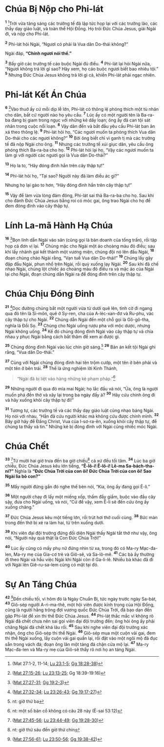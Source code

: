 # Chúa Bị Nộp cho Phi-lát

<sup><b>1</b></sup> [^1@-9cef0a1e-5958-4399-9847-d87bb8683ad1]Trời vừa tảng sáng các trưởng tế đã lập tức họp lại với các trưởng lão, các thầy dạy giáo luật, và toàn thể Hội Ðồng. Họ trói Ðức Chúa Jesus, giải Ngài đi, và nộp cho Phi-lát.

<sup><b>2</b></sup> Phi-lát hỏi Ngài, “Ngươi có phải là Vua dân Do-thái không?”

Ngài đáp, **“Chính ngươi nói thế.”**

<sup><b>3</b></sup> Bấy giờ các trưởng tế cáo buộc Ngài đủ điều. <sup><b>4</b></sup> Phi-lát lại hỏi Ngài nữa, “Ngươi không trả lời gì sao? Hãy xem, họ cáo buộc ngươi biết bao nhiêu tội.” <sup><b>5</b></sup> Nhưng Ðức Chúa Jesus không trả lời gì cả, khiến Phi-lát phải ngạc nhiên.

# Phi-lát Kết Án Chúa

<sup><b>6</b></sup> [^2@-9cef0a1e-5958-4399-9847-d87bb8683ad1]Vào thuở ấy cứ mỗi dịp lễ lớn, Phi-lát có thông lệ phóng thích một tù nhân cho dân, bất cứ người nào họ yêu cầu. <sup><b>7</b></sup> Lúc ấy có một người tên là Ba-ra-ba đang bị giam trong ngục với những kẻ dấy loạn; ông ấy đã can tội sát nhân trong cuộc nổi loạn. <sup><b>8</b></sup> Vậy dân đến và bắt đầu yêu cầu Phi-lát ban ân xá theo thông lệ. <sup><b>9</b></sup> Phi-lát hỏi họ, “Các ngươi muốn ta phóng thích Vua dân Do-thái cho các ngươi không?” <sup><b>10</b></sup> Bởi ông biết chỉ vì ganh tị mà các trưởng tế đã nộp Ngài cho ông. <sup><b>11</b></sup> Nhưng các trưởng tế xúi giục dân, yêu cầu ông phóng thích Ba-ra-ba cho họ. <sup><b>12</b></sup> Phi-lát hỏi lại họ, “Vậy các ngươi muốn ta làm gì với người các ngươi gọi là Vua dân Do-thái?”

<sup><b>13</b></sup> Họ la to, “Hãy đóng đinh hắn trên cây thập tự!”

<sup><b>14</b></sup> Phi-lát hỏi họ, “Tại sao? Người này đã làm điều ác gì?”

Nhưng họ lại gào to hơn, “Hãy đóng đinh hắn trên cây thập tự!”

<sup><b>15</b></sup> Vậy để làm vừa lòng đám đông, Phi-lát sai thả Ba-ra-ba cho họ. Sau khi cho đánh Ðức Chúa Jesus bằng roi có móc gai, ông trao Ngài cho họ để đem đóng đinh vào cây thập tự.

# Lính La-mã Hành Hạ Chúa

<sup><b>16</b></sup> [^3@-9cef0a1e-5958-4399-9847-d87bb8683ad1]Bọn lính dẫn Ngài vào sân (cũng gọi là bản doanh của tổng trấn), rồi tập họp cả đơn vị lại. <sup><b>17</b></sup> Chúng mặc cho Ngài một áo choàng màu đỏ điều; sau khi lấy nhánh gai kết thành một vương miện, chúng đội nó lên đầu Ngài, <sup><b>18</b></sup> đoạn chúng chào Ngài rằng, “Vạn tuế Vua dân Do-thái!” <sup><b>19</b></sup> Chúng lấy gậy đập đầu Ngài, phun nhổ trên Ngài, rồi quỳ xuống lạy Ngài. <sup><b>20</b></sup> Sau khi đã chế nhạo Ngài, chúng lột chiếc áo choàng màu đỏ điều ra và mặc áo của Ngài lại cho Ngài, đoạn chúng dẫn Ngài ra để đóng đinh trên cây thập tự.

# Chúa Chịu Ðóng Ðinh

<sup><b>21</b></sup> [^4@-9cef0a1e-5958-4399-9847-d87bb8683ad1]Dọc đường chúng bắt một người vừa từ dưới quê lên, tình cờ đi ngang qua đó tên là Si-môn, quê ở Sy-ren, cha của A-léc-xan-đơ và Ru-phu, vác cây thập tự cho Ngài. <sup><b>22</b></sup> Chúng dẫn Ngài đến một chỗ gọi là Gô-gô-tha, nghĩa là Ðồi Sọ. <sup><b>23</b></sup> Chúng cho Ngài uống rượu pha với mộc dược, nhưng Ngài không uống. <sup><b>24</b></sup> Kế đó chúng đóng đinh Ngài vào cây thập tự và chia nhau y phục Ngài bằng cách bắt thăm để xem ai được gì.

<sup><b>25</b></sup> Chúng đóng đinh Ngài vào lúc chín giờ sáng.[^1-9cef0a1e-5958-4399-9847-d87bb8683ad1] <sup><b>26</b></sup> Bản án kết tội Ngài ghi rằng, “Vua dân Do-thái.”

<sup><b>27</b></sup> Cùng với Ngài chúng đóng đinh hai tên trộm cướp, một tên ở bên phải và một tên ở bên trái. <sup><b>28</b></sup> Thế là ứng nghiệm lời Kinh Thánh,

> “Ngài đã bị liệt vào hàng những kẻ phạm pháp.”[^2-9cef0a1e-5958-4399-9847-d87bb8683ad1]

<sup><b>29</b></sup> Những người đi qua đó mỉa mai Ngài; họ lắc đầu và nói, “Ủa, ông là người muốn phá đền thờ và xây lại trong ba ngày đấy à? <sup><b>30</b></sup> Hãy cứu chính ông đi và hãy xuống khỏi cây thập tự đi!”

<sup><b>31</b></sup> Tương tự, các trưởng tế và các thầy dạy giáo luật cũng nhạo báng Ngài. Họ nói với nhau, “Hắn đã cứu người khác mà không cứu được chính mình. <sup><b>32</b></sup> Bây giờ hãy để Ðấng Christ, Vua của I-sơ-ra-ên, xuống khỏi cây thập tự, để chúng ta thấy và tin.” Những kẻ bị đóng đinh với Ngài cũng nhiếc móc Ngài.

# Chúa Chết

<sup><b>33</b></sup> [^5@-9cef0a1e-5958-4399-9847-d87bb8683ad1]Từ mười hai giờ trưa đến ba giờ chiều[^3-9cef0a1e-5958-4399-9847-d87bb8683ad1] cả xứ đều tối tăm. <sup><b>34</b></sup> Lúc ba giờ chiều, Ðức Chúa Jesus kêu lớn tiếng, **“Ê-lô-i! Ê-lô-i! Lê-ma Sa-bách-tha-ni?”** Nghĩa là **“Ðức Chúa Trời của con ôi! Ðức Chúa Trời của con ôi! Sao Ngài lìa bỏ con?”**

<sup><b>35</b></sup> Mấy người đứng gần đó nghe thế bèn nói, “Kìa, ông ấy đang gọi Ê-li.”

<sup><b>36</b></sup> Một người chạy đi lấy một miếng xốp, thấm đầy giấm, buộc vào đầu cây sậy, đưa cho Ngài uống, và nói, “Cứ để vậy, xem Ê-li sẽ đến cứu ông ấy xuống chăng.”

<sup><b>37</b></sup> Ðức Chúa Jesus kêu một tiếng lớn, rồi trút hơi thở cuối cùng. <sup><b>38</b></sup> Bức màn trong đền thờ bị xé ra làm hai, từ trên xuống dưới.

<sup><b>39</b></sup> Khi viên đại đội trưởng đứng đối diện Ngài thấy Ngài tắt thở như vậy, ông nói, “Người này quả thật là Con Ðức Chúa Trời!”

<sup><b>40</b></sup> Lúc ấy cũng có mấy phụ nữ đứng nhìn từ xa, trong đó có Ma-ry Mạc-đa-len, Ma-ry mẹ của Gia-cơ trẻ và Giô-sê, và Sa-lô-mê. <sup><b>41</b></sup> Các bà ấy thường đi theo Ngài và hầu việc Ngài khi Ngài còn ở Ga-li-lê. Nhiều bà khác đã đi với Ngài lên Giê-ru-sa-lem cũng có mặt tại đó.

# Sự An Táng Chúa

<sup><b>42</b></sup> [^6@-9cef0a1e-5958-4399-9847-d87bb8683ad1]Ðến chiều tối, vì hôm đó là Ngày Chuẩn Bị, tức ngày trước ngày Sa-bát, <sup><b>43</b></sup> Giô-sép người A-ri-ma-thê, một hội viên được kính trọng của Hội Ðồng, cũng là người hằng trông đợi vương quốc Ðức Chúa Trời, đã bạo dạn đến gặp Phi-lát để xin thi thể Ðức Chúa Jesus. <sup><b>44</b></sup> Phi-lát thắc mắc vì không rõ Ngài đã chết chưa nên sai gọi viên đại đội trưởng đến; ông hỏi ông ấy phải chăng Ngài đã chết khá lâu rồi. <sup><b>45</b></sup> Sau khi nghe viên đại đội trưởng xác nhận, ông cho Giô-sép thi thể Ngài. <sup><b>46</b></sup> Giô-sép mua một cuộn vải gai, đem thi thể Ngài xuống, lấy cuộn vải gai quấn lại, rồi đặt vào một ngôi mộ đã đục sẵn trong vách đá; đoạn ông lăn một tảng đá chận cửa mộ lại. <sup><b>47</b></sup> Ma-ry Mạc-đa-len và Ma-ry mẹ của Giô-sê thấy rõ nơi họ an táng Ngài.

[^1-9cef0a1e-5958-4399-9847-d87bb8683ad1]: nt: giờ thứ ba

[^2-9cef0a1e-5958-4399-9847-d87bb8683ad1]: nt: một số bản cổ không có câu 28 này (Ê-sai 53:12)

[^3-9cef0a1e-5958-4399-9847-d87bb8683ad1]: nt: giờ thứ sáu đến giờ thứ chín

[^1@-9cef0a1e-5958-4399-9847-d87bb8683ad1]: (Mat 27:1-2, 11-14; [Lu 23:1-5](/passage/?search=Luke.23.1-Luke.23.5&version=BD2011); [Gg 18:28-38](/passage/?search=John.18.28-John.18.38&version=BD2011))

[^2@-9cef0a1e-5958-4399-9847-d87bb8683ad1]: ([Mat 27:15-26](/passage/?search=Matt.27.15-Matt.27.26&version=BD2011); [Lu 23:13-25](/passage/?search=Luke.23.13-Luke.23.25&version=BD2011); Gg 18:39-19:16)

[^3@-9cef0a1e-5958-4399-9847-d87bb8683ad1]: ([Mat 27:27-31](/passage/?search=Matt.27.27-Matt.27.31&version=BD2011); [Gg 19:2-3](/passage/?search=John.19.2-John.19.3&version=BD2011))

[^4@-9cef0a1e-5958-4399-9847-d87bb8683ad1]: ([Mat 27:32-34](/passage/?search=Matt.27.32-Matt.27.34&version=BD2011); [Lu 23:26-43](/passage/?search=Luke.23.26-Luke.23.43&version=BD2011); [Gg 19:17-27](/passage/?search=John.19.17-John.19.27&version=BD2011))

[^5@-9cef0a1e-5958-4399-9847-d87bb8683ad1]: ([Mat 27:45-56](/passage/?search=Matt.27.45-Matt.27.56&version=BD2011); [Lu 23:44-49](/passage/?search=Luke.23.44-Luke.23.49&version=BD2011); [Gg 19:28-30](/passage/?search=John.19.28-John.19.30&version=BD2011))

[^6@-9cef0a1e-5958-4399-9847-d87bb8683ad1]: ([Mat 27:56-61](/passage/?search=Matt.27.56-Matt.27.61&version=BD2011); [Lu 23:50-56](/passage/?search=Luke.23.50-Luke.23.56&version=BD2011); [Gg 19:38-42](/passage/?search=John.19.38-John.19.42&version=BD2011))
